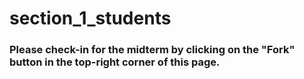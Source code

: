 # section_1_students

### Please check-in for the midterm by clicking on the "Fork" button in the top-right corner of this page.
